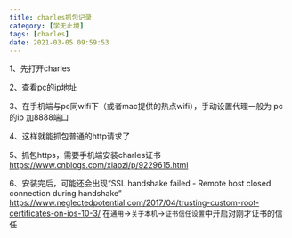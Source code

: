```yaml
---
title: charles抓包记录
category: [学无止境]
tags: [charles]
date: 2021-03-05 09:59:53
---
```



1、先打开charles

2、查看pc的ip地址

3、在手机端与pc同wifi下（或者mac提供的热点wifi），手动设置代理一般为 pc 的ip 加8888端口

4、这样就能抓包普通的http请求了

5、抓包https，需要手机端安装charles证书
https://www.cnblogs.com/xiaozi/p/9229615.html

6、安装完后，可能还会出现“SSL handshake failed - Remote host closed connection during handshake”
https://www.neglectedpotential.com/2017/04/trusting-custom-root-certificates-on-ios-10-3/
在`通用`->`关于本机`->`证书信任设置`中开启对刚才证书的信任